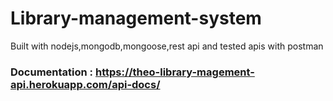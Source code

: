 # Library-management-system
Built with nodejs,mongodb,mongoose,rest api and tested apis with postman

### Documentation : https://theo-library-magement-api.herokuapp.com/api-docs/
